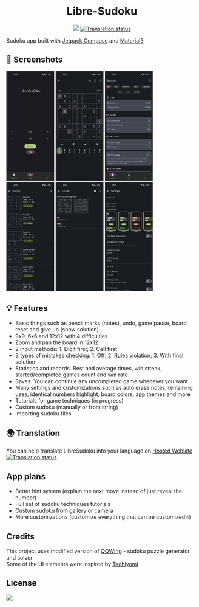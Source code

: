 
<div align="center">

# Libre-Sudoku
[![](https://img.shields.io/github/v/release/kaajjo/libre-sudoku?style=flat)](https://github.com/kaajjo/Libre-Sudoku/releases/latest)
[![Translation status](https://hosted.weblate.org/widgets/libresudoku/-/svg-badge.svg)](https://hosted.weblate.org/engage/libresudoku/)

</div>

Sudoku app built with [Jetpack Compose](https://developer.android.com/jetpack/compose) and [Material3](https://m3.material.io/)

## 📱 Screenshots 
<div>
  <img src="fastlane/metadata/android/en-US/images/phoneScreenshots/1.jpg" width="25%" />
  <img src="fastlane/metadata/android/en-US/images/phoneScreenshots/2.jpg" width="25%" />
  <img src="fastlane/metadata/android/en-US/images/phoneScreenshots/3.jpg" width="25%" />
  <img src="fastlane/metadata/android/en-US/images/phoneScreenshots/4.jpg" width="25%" />
  <img src="fastlane/metadata/android/en-US/images/phoneScreenshots/5.jpg" width="25%" />
  <img src="fastlane/metadata/android/en-US/images/phoneScreenshots/6.jpg" width="25%" />
</div>

## 💡 Features
- Basic things such as pencil marks (notes), undo, game pause, board reset and give up (show solution)
- 9x9, 6x6 and 12x12 with 4 difficulties
- Zoom and pan the board in 12x12
- 2 input methods: 1. Digit first; 2. Cell first
- 3 types of mistakes checking: 1. Off; 2. Rules violation; 3. With final solution
- Statistics and records. Best and average times, win streak, started/completed games count and win rate 
- Saves. You can continue any uncompleted game whenever you want
- Many settings and customizations such as auto erase notes, remaining uses, identical numbers highlight, board colors, app themes and more
- Tutorials for game techniques (in progress)
- Custom sudoku (manually or from string)
- Importing sudoku files

## 🌍 Translation
You can help translate LibreSudoku into your language on [Hosted Weblate](https://hosted.weblate.org/engage/libresudoku/)\
[![Translation status](https://hosted.weblate.org/widgets/libresudoku/-/multi-auto.svg)](https://hosted.weblate.org/engage/libresudoku/)

## App plans
- Better hint system (explain the next move instead of just reveal the number)
- Full set of sudoku techniques tutorials
- Custom sudoku from gallery or camera
- More customizations (customize everything that can be customized🔥)


## Credits
This project uses modified version of [QQWing](https://github.com/stephenostermiller/qqwing) - sudoku puzzle generator and solver\
Some of the UI elements were inspired by [Tachiyomi](https://github.com/tachiyomiorg/tachiyomi)
## License
[![](https://img.shields.io/github/license/kaajjo/libre-sudoku)](https://github.com/kaajjo/libre-sudoku/blob/main/LICENSE)
